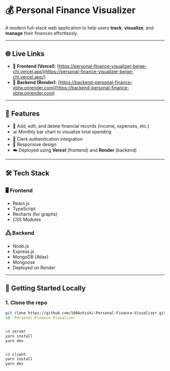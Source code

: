 

# 💰 Personal Finance Visualizer

A modern full-stack web application to help users **track**, **visualize**, and **manage** their finances effortlessly.

---

## 🌐 Live Links

- 🔗 **Frontend (Vercel)**: [https://personal-finance-visualizer-beige-chi.vercel.app](https://personal-finance-visualizer-beige-chi.vercel.app/)
- 🔗 **Backend (Render)**: [https://backend-personal-finance-xbtw.onrender.com](https://backend-personal-finance-xbtw.onrender.com)

---

## 📸 Features

- 🧾 Add, edit, and delete financial records (income, expenses, etc.)
- 📊 Monthly bar chart to visualize total spending
- 🔐 Clerk authentication integration
- 🌈 Responsive design
- ☁️ Deployed using **Vercel** (frontend) and **Render** (backend)

---

## 🛠️ Tech Stack

### 🖥️ Frontend
- React.js
- TypeScript
- Recharts (for graphs)
- CSS Modules

### 🖧 Backend
- Node.js
- Express.js
- MongoDB (Atlas)
- Mongoose
- Deployed on Render

---

## 🚀 Getting Started Locally

### 1. Clone the repo
```bash
git clone https://github.com/108Ashish/-Personal-Finance-Visualizer.git
cd -Personal-Finance-Visualizer


cd server
yarn install
yarn dev


cd client
yarn install
yarn dev
